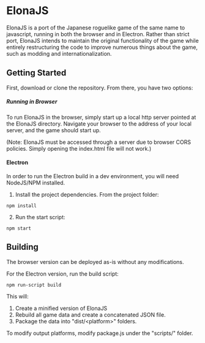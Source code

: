 # ElonaJS

ElonaJS is a port of the Japanese roguelike game of the same name to javascript, running in both the browser and in Electron. Rather than strict port, ElonaJS intends to maintain the original functionality of the game while entirely restructuring the code to improve numerous things about the game, such as modding and internationalization.


## Getting Started

First, download or clone the repository. From there, you have two options:

##### Running in Browser

To run ElonaJS in the browser, simply start up a local http server pointed at the ElonaJS directory. Navigate your browser to the address of your local server, and the game should start up.

(Note: ElonaJS must be accessed through a server due to browser CORS policies. Simply opening the index.html file will not work.)

#### Electron

In order to run the Electron build in a dev environment, you will need NodeJS/NPM installed. 

1) Install the project dependencies. From the project folder: 

```
npm install
```

2) Run the start script:

```
npm start
```

## Building

The browser version can be deployed as-is without any modifications.

For the Electron version, run the build script:

```
npm run-script build
```

This will:
1) Create a minified version of ElonaJS
2) Rebuild all game data and create a concatenated JSON file.
3) Package the data into "dist/\<platform>" folders.

To modify output platforms, modify package.js under the "scripts/" folder.